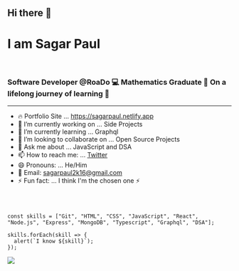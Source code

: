 ## Hi there 👋
# I am Sagar Paul
<br>

### Software Developer @RoaDo 💻 Mathematics Graduate 🤘 On a lifelong journey of learning 💪 

<hr>

- 🔥 Portfolio Site ... https://sagarpaul.netlify.app
- 🔭 I’m currently working on ... Side Projects
- 🌱 I’m currently learning ... Graphql
- 👯 I’m looking to collaborate on ... Open Source Projects
- 💬 Ask me about ... JavaScript and DSA
- 📫 How to reach me: ... [Twitter](https://twitter.com/iamSagarPaul)
- 😄 Pronouns: ... He/Him
- 🌚 Email: sagarpaul2k16@gmail.com
- ⚡ Fun fact: ... I think I'm the chosen one ⚡

<br>

```

const skills = ["Git", "HTML", "CSS", "JavaScript", "React", "Node.js", "Express", "MongoDB", "Typescript", "Graphql", "DSA"];

skills.forEach(skill => {
  alert(`I know ${skill}`);
});

```

<img src="https://media.giphy.com/media/M9gbBd9nbDrOTu1Mqx/giphy.gif?cid=ecf05e47nyjyf755ec8ww3fifrt3zdkz8am9n85khcpnml0o&rid=giphy.gif&ct=s">
